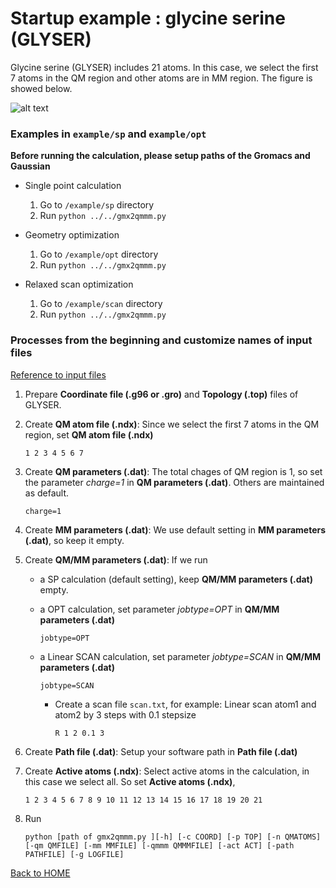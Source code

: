 # Startup example : glycine serine (GLYSER)

Glycine serine (GLYSER) includes 21 atoms. In this case, we select the first 7 atoms in the QM region and other atoms are in MM region. The figure is showed below.

![alt text](https://github.com/gmx2qmmm/gmx2qmmm_portable/blob/master/example/glyser.png?raw=true)


### Examples in `example/sp` and `example/opt`

**Before running the calculation, please setup paths of the Gromacs and Gaussian**

- Single point calculation
    1. Go to `/example/sp` directory
    2. Run `python ../../gmx2qmmm.py`

- Geometry optimization 
    1. Go to `/example/opt` directory
    2. Run `python ../../gmx2qmmm.py`

- Relaxed scan optimization
    1. Go to `/example/scan` directory
    2. Run `python ../../gmx2qmmm.py`

### Processes from the beginning and customize names of input files
[Reference to input files](input_params/input_params)
1. Prepare **Coordinate file (.g96 or .gro)** and **Topology (.top)** files of GLYSER.
2. Create **QM atom file (.ndx)**: Since we select the first 7 atoms in the QM region, set **QM atom file (.ndx)**
    ```
    1 2 3 4 5 6 7
    ```
3. Create **QM parameters (.dat)**: The total chages of QM region is 1, so set the parameter _charge=1_ in **QM parameters (.dat)**. Others are maintained as default.
    ```
    charge=1
    ```
4. Create **MM parameters (.dat)**: We use default setting in **MM parameters (.dat)**, so keep it empty.
5. Create **QM/MM parameters (.dat)**: If we run 
    - a SP calculation (default setting), keep **QM/MM parameters (.dat)** empty.
    - a OPT calculation, set parameter _jobtype=OPT_ in **QM/MM parameters (.dat)**
        ```
        jobtype=OPT
        ```
    - a Linear SCAN calculation, set parameter _jobtype=SCAN_ in **QM/MM parameters (.dat)**
        ```
        jobtype=SCAN
        ```
        
        - Create a scan file `scan.txt`, for example: Linear scan atom1 and atom2 by 3 steps with 0.1 stepsize
            ```
            R 1 2 0.1 3
            ```


5. Create **Path file (.dat)**: Setup your software path in **Path file (.dat)**
6. Create **Active atoms (.ndx)**: Select active atoms in the calculation, in this case we select all. So set **Active atoms (.ndx)**,
    ```
    1 2 3 4 5 6 7 8 9 10 11 12 13 14 15 16 17 18 19 20 21
    ```
7. Run 
    ```
    python [path of gmx2qmmm.py ][-h] [-c COORD] [-p TOP] [-n QMATOMS] [-qm QMFILE] [-mm MMFILE] [-qmmm QMMMFILE] [-act ACT] [-path PATHFILE] [-g LOGFILE]
    ```

[Back to HOME](index)
